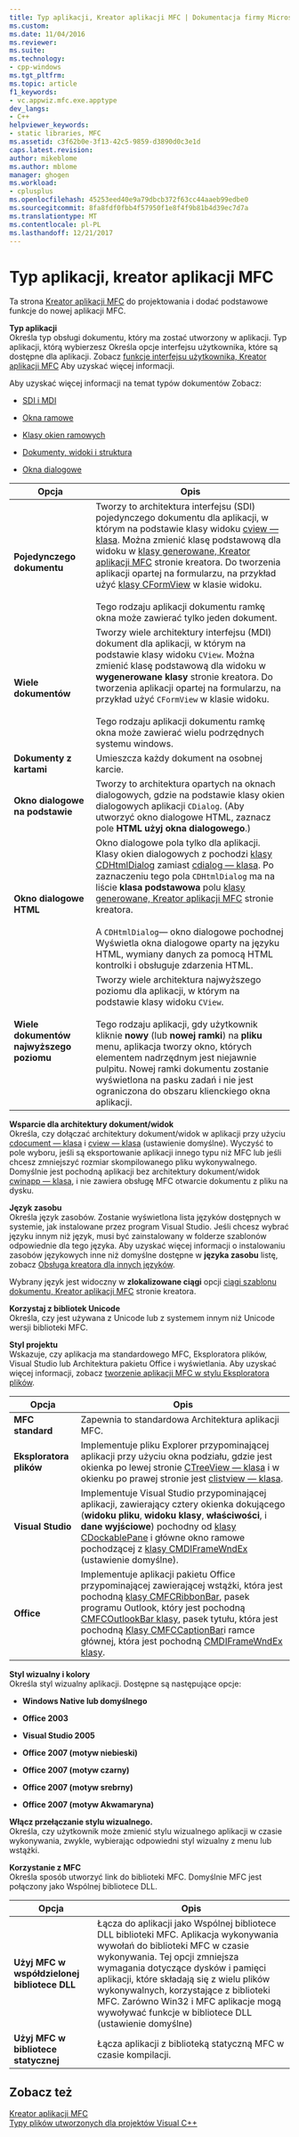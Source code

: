 ```yaml
---
title: Typ aplikacji, Kreator aplikacji MFC | Dokumentacja firmy Microsoft
ms.custom: 
ms.date: 11/04/2016
ms.reviewer: 
ms.suite: 
ms.technology:
- cpp-windows
ms.tgt_pltfrm: 
ms.topic: article
f1_keywords:
- vc.appwiz.mfc.exe.apptype
dev_langs:
- C++
helpviewer_keywords:
- static libraries, MFC
ms.assetid: c3f62b0e-3f13-42c5-9859-d3890d0c3e1d
caps.latest.revision: 
author: mikeblome
ms.author: mblome
manager: ghogen
ms.workload:
- cplusplus
ms.openlocfilehash: 45253eed40e9a79dbcb372f63cc44aaeb99edbe0
ms.sourcegitcommit: 8fa8fdf0fbb4f57950f1e8f4f9b81b4d39ec7d7a
ms.translationtype: MT
ms.contentlocale: pl-PL
ms.lasthandoff: 12/21/2017
---
```

# <a name="application-type-mfc-application-wizard"></a>Typ aplikacji, kreator aplikacji MFC
Ta strona [Kreator aplikacji MFC](../../mfc/reference/mfc-application-wizard.md) do projektowania i dodać podstawowe funkcje do nowej aplikacji MFC.  
  
 **Typ aplikacji**  
 Określa typ obsługi dokumentu, który ma zostać utworzony w aplikacji. Typ aplikacji, którą wybierzesz Określa opcje interfejsu użytkownika, które są dostępne dla aplikacji. Zobacz [funkcje interfejsu użytkownika, Kreator aplikacji MFC](../../mfc/reference/user-interface-features-mfc-application-wizard.md) Aby uzyskać więcej informacji.  
  
 Aby uzyskać więcej informacji na temat typów dokumentów Zobacz:  
  
-   [SDI i MDI](../../mfc/sdi-and-mdi.md)  
  
-   [Okna ramowe](../../mfc/frame-windows.md)  
  
-   [Klasy okien ramowych](../../mfc/frame-window-classes.md)  
  
-   [Dokumenty, widoki i struktura](../../mfc/documents-views-and-the-framework.md)  
  
-   [Okna dialogowe](../../mfc/dialog-boxes.md)  
  
|Opcja|Opis|  
|------------|-----------------|  
|**Pojedynczego dokumentu**|Tworzy to architektura interfejsu (SDI) pojedynczego dokumentu dla aplikacji, w którym na podstawie klasy widoku [cview — klasa](../../mfc/reference/cview-class.md). Można zmienić klasę podstawową dla widoku w [klasy generowane, Kreator aplikacji MFC](../../mfc/reference/generated-classes-mfc-application-wizard.md) stronie kreatora. Do tworzenia aplikacji opartej na formularzu, na przykład użyć [klasy CFormView](../../mfc/reference/cformview-class.md) w klasie widoku.<br /><br /> Tego rodzaju aplikacji dokumentu ramkę okna może zawierać tylko jeden dokument.|  
|**Wiele dokumentów**|Tworzy wiele architektury interfejsu (MDI) dokument dla aplikacji, w którym na podstawie klasy widoku `CView`. Można zmienić klasę podstawową dla widoku w **wygenerowane klasy** stronie kreatora. Do tworzenia aplikacji opartej na formularzu, na przykład użyć `CFormView` w klasie widoku.<br /><br /> Tego rodzaju aplikacji dokumentu ramkę okna może zawierać wielu podrzędnych systemu windows.|  
|**Dokumenty z kartami**|Umieszcza każdy dokument na osobnej karcie.|  
|**Okno dialogowe na podstawie**|Tworzy to architektura opartych na oknach dialogowych, gdzie na podstawie klasy okien dialogowych aplikacji `CDialog`. (Aby utworzyć okno dialogowe HTML, zaznacz pole **HTML użyj okna dialogowego**.)|  
|**Okno dialogowe HTML**|Okno dialogowe pola tylko dla aplikacji. Klasy okien dialogowych z pochodzi [klasy CDHtmlDialog](../../mfc/reference/cdhtmldialog-class.md) zamiast [cdialog — klasa](../../mfc/reference/cdialog-class.md). Po zaznaczeniu tego pola `CDHtmlDialog` ma na liście **klasa podstawowa** polu [klasy generowane, Kreator aplikacji MFC](../../mfc/reference/generated-classes-mfc-application-wizard.md) stronie kreatora.<br /><br /> A `CDHtmlDialog`— okno dialogowe pochodnej Wyświetla okna dialogowe oparty na języku HTML, wymiany danych za pomocą HTML kontrolki i obsługuje zdarzenia HTML.|  
|**Wiele dokumentów najwyższego poziomu**|Tworzy wiele architektura najwyższego poziomu dla aplikacji, w którym na podstawie klasy widoku `CView`.<br /><br /> Tego rodzaju aplikacji, gdy użytkownik kliknie **nowy** (lub **nowej ramki**) na **pliku** menu, aplikacja tworzy okno, których elementem nadrzędnym jest niejawnie pulpitu. Nowej ramki dokumentu zostanie wyświetlona na pasku zadań i nie jest ograniczona do obszaru klienckiego okna aplikacji.|  
  
 **Wsparcie dla architektury dokument/widok**  
 Określa, czy dołączać architektury dokument/widok w aplikacji przy użyciu [cdocument — klasa](../../mfc/reference/cdocument-class.md) i [cview — klasa](../../mfc/reference/cview-class.md) (ustawienie domyślne). Wyczyść to pole wyboru, jeśli są eksportowanie aplikacji innego typu niż MFC lub jeśli chcesz zmniejszyć rozmiar skompilowanego pliku wykonywalnego. Domyślnie jest pochodną aplikacji bez architektury dokument/widok [cwinapp — klasa](../../mfc/reference/cwinapp-class.md), i nie zawiera obsługę MFC otwarcie dokumentu z pliku na dysku.  
  
 **Język zasobu**  
 Określa język zasobów. Zostanie wyświetlona lista języków dostępnych w systemie, jak instalowane przez program Visual Studio. Jeśli chcesz wybrać języku innym niż język, musi być zainstalowany w folderze szablonów odpowiednie dla tego języka. Aby uzyskać więcej informacji o instalowaniu zasobów językowych inne niż domyślne dostępne w **języka zasobu** listę, zobacz [Obsługa kreatora dla innych języków](../../ide/wizard-support-for-other-languages.md).  
  
 Wybrany język jest widoczny w **zlokalizowane ciągi** opcji [ciągi szablonu dokumentu, Kreator aplikacji MFC](../../mfc/reference/document-template-strings-mfc-application-wizard.md) stronie kreatora.  
  
 **Korzystaj z bibliotek Unicode**  
 Określa, czy jest używana z Unicode lub z systemem innym niż Unicode wersji biblioteki MFC.  
  
 **Styl projektu**  
 Wskazuje, czy aplikacja ma standardowego MFC, Eksploratora plików, Visual Studio lub Architektura pakietu Office i wyświetlania. Aby uzyskać więcej informacji, zobacz [tworzenie aplikacji MFC w stylu Eksploratora plików](../../mfc/reference/creating-a-file-explorer-style-mfc-application.md).  
  
|Opcja|Opis|  
|------------|-----------------|  
|**MFC standard**|Zapewnia to standardowa Architektura aplikacji MFC.|  
|**Eksploratora plików**|Implementuje pliku Explorer przypominającej aplikacji przy użyciu okna podziału, gdzie jest okienka po lewej stronie [CTreeView — klasa](../../mfc/reference/ctreeview-class.md) i w okienku po prawej stronie jest [clistview — klasa](../../mfc/reference/clistview-class.md).|  
|**Visual Studio**|Implementuje Visual Studio przypominającej aplikacji, zawierający cztery okienka dokującego (**widoku pliku**, **widoku klasy**, **właściwości**, i **dane wyjściowe**) pochodny od [klasy CDockablePane](../../mfc/reference/cdockablepane-class.md) i główne okno ramowe pochodzącej z [klasy CMDIFrameWndEx](../../mfc/reference/cmdiframewndex-class.md) (ustawienie domyślne).|  
|**Office**|Implementuje aplikacji pakietu Office przypominającej zawierającej wstążki, która jest pochodną [klasy CMFCRibbonBar](../../mfc/reference/cmfcribbonbar-class.md), pasek programu Outlook, który jest pochodną [CMFCOutlookBar klasy](../../mfc/reference/cmfcoutlookbar-class.md), pasek tytułu, która jest pochodną [Klasy CMFCCaptionBar](../../mfc/reference/cmfccaptionbar-class.md)i ramce głównej, która jest pochodną [CMDIFrameWndEx klasy](../../mfc/reference/cmdiframewndex-class.md).|  
  
 **Styl wizualny i kolory**  
 Określa styl wizualny aplikacji. Dostępne są następujące opcje:  
  
-   **Windows Native lub domyślnego**  
  
-   **Office 2003**  
  
-   **Visual Studio 2005**  
  
-   **Office 2007 (motyw niebieski)**  
  
-   **Office 2007 (motyw czarny)**  
  
-   **Office 2007 (motyw srebrny)**  
  
-   **Office 2007 (motyw Akwamaryna)**  
  
 **Włącz przełączanie stylu wizualnego.**  
 Określa, czy użytkownik może zmienić stylu wizualnego aplikacji w czasie wykonywania, zwykle, wybierając odpowiedni styl wizualny z menu lub wstążki.  
  
 **Korzystanie z MFC**  
 Określa sposób utworzyć link do biblioteki MFC. Domyślnie MFC jest połączony jako Wspólnej bibliotece DLL.  
  
|Opcja|Opis|  
|------------|-----------------|  
|**Użyj MFC w współdzielonej bibliotece DLL**|Łącza do aplikacji jako Wspólnej bibliotece DLL biblioteki MFC. Aplikacja wykonywania wywołań do biblioteki MFC w czasie wykonywania. Tej opcji zmniejsza wymagania dotyczące dysków i pamięci aplikacji, które składają się z wielu plików wykonywalnych, korzystające z biblioteki MFC. Zarówno Win32 i MFC aplikacje mogą wywoływać funkcje w bibliotece DLL (ustawienie domyślne)|  
|**Użyj MFC w bibliotece statycznej**|Łącza aplikacji z biblioteką statyczną MFC w czasie kompilacji.|  
  
## <a name="see-also"></a>Zobacz też  
 [Kreator aplikacji MFC](../../mfc/reference/mfc-application-wizard.md)   
 [Typy plików utworzonych dla projektów Visual C++](../../ide/file-types-created-for-visual-cpp-projects.md)

